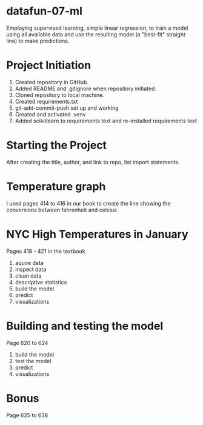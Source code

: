 # datafun-07-ml
Employing supervised learning, simple linear regression, to train a model using all available data and use the resulting model (a "best-fit" straight line) to make predictions.

# Project Initiation
1) Created repository in GitHub.
2) Added README and .gitignore when repository initiated. 
3) Cloned repository to local machine. 
4) Created requirements.txt
5) git-add-commit-push set up and working
6) Created and activated .venv
7) Added scikitlearn to requirements text and re-installed requirements text 

# Starting the Project
After creating the title, author, and link to repo, list import statements. 

# Temperature graph 
I used pages 414 to 416 in our book to create the line showing the conversions between fahrenheit and celcius 

# NYC High Temperatures in January 
Pages 418 - 421 in the textbook 
1) aquire data
2) inspect data
3) clean data
4) descriptive statistics
5) build the model
6) predict
7) visualizations 

# Building and testing the model 
Page 620 to 624
1) build the model
2) test the model
3) predict
4) visualizations 

# Bonus 
Page 625 to 638